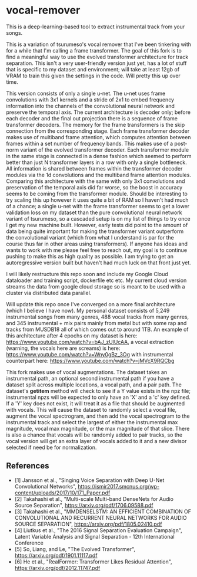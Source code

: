# vocal-remover

This is a deep-learning-based tool to extract instrumental track from your songs.

This is a variation of tsurumeso's vocal remover that I've been tinkering with for a while that I'm calling a frame transformer. The goal of this fork is to find a meaningful way to use the evolved transformer architecture for track separation. This isn't a very user-friendly version just yet, has a lot of stuff that is specific to my dataset and environment; will take at least 12gb of VRAM to train this given the settings in the code. Will pretty this up over time.

This version consists of only a single u-net. The u-net uses frame convolutions with 3x1 kernels and a stride of 2x1 to embed frequency information into the channels of the convolutional neural network and preserve the temporal axis. The current architecture is decoder only; before each decoder and the final out projection there is a sequence of frame transformer decoders. The memory for the frame transformers is the skip connection from the corresponding stage. Each frame transformer decoder makes use of multiband frame attention, which computes attention between frames within a set number of frequency bands. This makes use of a post-norm variant of the evolved transformer decoder. Each transformer module in the same stage is connected in a dense fashion which seemed to perform better than just N transformer layers in a row with only a single bottleneck. All information is shared between frames within the transformer decoder modules via the 1d convolutions and the multiband frame attention modules. Comparing this architecture with the same with only 3x1 convolutions and preservation of the temporal axis did far worse, so the boost in accuracy seems to be coming from the transformer module. Should be interesting to try scaling this up however it uses quite a bit of RAM so I haven't had much of a chance; a single u-net with the frame transformer seems to get a lower validation loss on my dataset than the pure convolutional neural network variant of tsurumeso, so a cascaded setup is on my list of things to try once I get my new machine built. However, early tests did point to the amount of data being quite important for making the transformer variant outperform the convolutional variant (which from what I understand is par for the course thus far in other areas using transformers). If anyone has ideas and wants to work with me please feel free to reach out, my goal is to continue pushing to make this as high quality as possible. I am trying to get an autoregressive version built but haven't had much luck on that front just yet.

I will likely restructure this repo soon and include my Google Cloud dataloader and training script, dockerfile etc etc. My current cloud version streams the data from google cloud storage so is meant to be used with a cluster via distributed data parallel.

Will update this repo once I've converged on a more final architecture (which I believe I have now). My personal dataset consists of 5,249 instrumental songs from many genres, 488 vocal tracks from many genres, and 345 instrumental + mix pairs mainly from metal but with some rap and tracks from MUSDB18 all of which comes out to around 1TB. An example of this architecture after 4 epochs on my dataset is here: https://www.youtube.com/watch?v=bAJ_zUlUcAA, a vocal extraction (warning, the vocals here are screams) is here: https://www.youtube.com/watch?v=Wny0gBz_3Og with instrumental counterpart here: https://www.youtube.com/watch?v=jMVcX9RQCbg

This fork makes use of vocal augmentations. The dataset takes an instrumental path, an optional second instrumental path if you have a dataset split across multiple locations, a vocal path, and a pair path. The dataset's __getitem__ method will check to see if a Y value exists in the npz file; instrumental npzs will be expected to only have an 'X' and a 'c' key defined. If a 'Y' key does not exist, it will treat it as a file that should be augmented with vocals. This will cause the dataset to randomly select a vocal file, augment the vocal spectrogram, and then add the vocal spectrogram to the instrumental track and select the largest of either the instrumental max magnitude, vocal max magnitude, or the max magnitude of that slice. There is also a chance that vocals will be randomly added to pair tracks, so the vocal version will get an extra layer of vocals added to it and a new divisor selected if need be for normalization.

## References
- [1] Jansson et al., "Singing Voice Separation with Deep U-Net Convolutional Networks", https://ismir2017.smcnus.org/wp-content/uploads/2017/10/171_Paper.pdf
- [2] Takahashi et al., "Multi-scale Multi-band DenseNets for Audio Source Separation", https://arxiv.org/pdf/1706.09588.pdf
- [3] Takahashi et al., "MMDENSELSTM: AN EFFICIENT COMBINATION OF CONVOLUTIONAL AND RECURRENT NEURAL NETWORKS FOR AUDIO SOURCE SEPARATION", https://arxiv.org/pdf/1805.02410.pdf
- [4] Liutkus et al., "The 2016 Signal Separation Evaluation Campaign", Latent Variable Analysis and Signal Separation - 12th International Conference
- [5] So, Liang, and Le, "The Evolved Transformer", https://arxiv.org/pdf/1901.11117.pdf
- [6] He et al., "RealFormer: Transformer Likes Residual Attention", https://arxiv.org/pdf/2012.11747.pdf